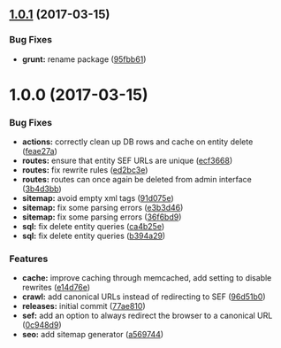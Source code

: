 <a name="1.0.1"></a>
## [1.0.1](https://github.com/hypeJunction/hypeSeo/compare/1.0.0...v1.0.1) (2017-03-15)


### Bug Fixes

* **grunt:** rename package ([95fbb61](https://github.com/hypeJunction/hypeSeo/commit/95fbb61))



<a name="1.0.0"></a>
# 1.0.0 (2017-03-15)


### Bug Fixes

* **actions:** correctly clean up DB rows and cache on entity delete ([feae27a](https://github.com/hypeJunction/hypeSeo/commit/feae27a))
* **routes:** ensure that entity SEF URLs are unique ([ecf3668](https://github.com/hypeJunction/hypeSeo/commit/ecf3668))
* **routes:** fix rewrite rules ([ed2bc3e](https://github.com/hypeJunction/hypeSeo/commit/ed2bc3e))
* **routes:** routes can once again be deleted from admin interface ([3b4d3bb](https://github.com/hypeJunction/hypeSeo/commit/3b4d3bb))
* **sitemap:** avoid empty xml tags ([91d075e](https://github.com/hypeJunction/hypeSeo/commit/91d075e))
* **sitemap:** fix some parsing errors ([e3b3d46](https://github.com/hypeJunction/hypeSeo/commit/e3b3d46))
* **sitemap:** fix some parsing errors ([36f6bd9](https://github.com/hypeJunction/hypeSeo/commit/36f6bd9))
* **sql:** fix delete entity queries ([ca4b25e](https://github.com/hypeJunction/hypeSeo/commit/ca4b25e))
* **sql:** fix delete entity queries ([b394a29](https://github.com/hypeJunction/hypeSeo/commit/b394a29))

### Features

* **cache:** improve caching through memcached, add setting to disable rewrites ([e14d76e](https://github.com/hypeJunction/hypeSeo/commit/e14d76e))
* **crawl:** add canonical URLs instead of redirecting to SEF ([96d51b0](https://github.com/hypeJunction/hypeSeo/commit/96d51b0))
* **releases:** initial commit ([77ae810](https://github.com/hypeJunction/hypeSeo/commit/77ae810))
* **sef:** add an option to always redirect the browser to a canonical URL ([0c948d9](https://github.com/hypeJunction/hypeSeo/commit/0c948d9))
* **seo:** add sitemap generator ([a569744](https://github.com/hypeJunction/hypeSeo/commit/a569744))



